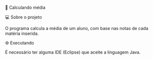  🚀 Calculando média

💻 Sobre o projeto

O programa calcula a média de um aluno, com base nas notas de cada matéria inserida.

⚙️ Executando

É necessário ter alguma IDE (Eclipse) que aceite a linguagem Java.



